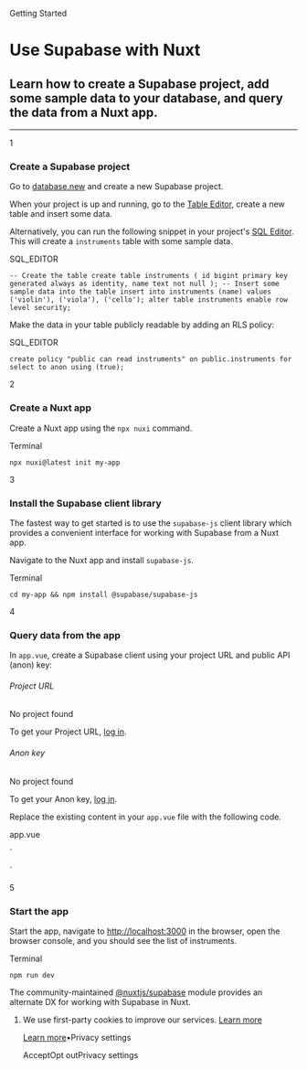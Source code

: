 Getting Started

# Use Supabase with Nuxt

## Learn how to create a Supabase project, add some sample data to your database, and query the data from a Nuxt app.

* * *

1

### Create a Supabase project

Go to [database.new](https://database.new/) and create a new Supabase project.

When your project is up and running, go to the [Table Editor](https://supabase.com/dashboard/project/_/editor), create a new table and insert some data.

Alternatively, you can run the following snippet in your project's [SQL Editor](https://supabase.com/dashboard/project/_/sql/new). This will create a `instruments` table with some sample data.

SQL\_EDITOR

`
-- Create the table
create table instruments (
id bigint primary key generated always as identity,
name text not null
);
-- Insert some sample data into the table
insert into instruments (name)
values
('violin'),
('viola'),
('cello');
alter table instruments enable row level security;
`

Make the data in your table publicly readable by adding an RLS policy:

SQL\_EDITOR

`
create policy "public can read instruments"
on public.instruments
for select to anon
using (true);
`

2

### Create a Nuxt app

Create a Nuxt app using the `npx nuxi` command.

Terminal

`
npx nuxi@latest init my-app
`

3

### Install the Supabase client library

The fastest way to get started is to use the `supabase-js` client library which provides a convenient interface for working with Supabase from a Nuxt app.

Navigate to the Nuxt app and install `supabase-js`.

Terminal

`
cd my-app && npm install @supabase/supabase-js
`

4

### Query data from the app

In `app.vue`, create a Supabase client using your project URL and public API (anon) key:

###### Project URL

No project found

To get your Project URL, [log in](https://supabase.com/dashboard).

###### Anon key

No project found

To get your Anon key, [log in](https://supabase.com/dashboard).

Replace the existing content in your `app.vue` file with the following code.

app.vue

`
<script setup>
import { createClient } from '@supabase/supabase-js'
const supabase = createClient('https://<project>.supabase.co', '<your-anon-key>')
const instruments = ref([])
async function getInstruments() {
const { data } = await supabase.from('instruments').select()
instruments.value = data
}
onMounted(() => {
getInstruments()
})
</script>
<template>
<ul>
    <li v-for="instrument in instruments" :key="instrument.id">{{ instrument.name }}</li>
</ul>
</template>
`

5

### Start the app

Start the app, navigate to [http://localhost:3000](http://localhost:3000/) in the browser, open the browser console, and you should see the list of instruments.

Terminal

`
npm run dev
`

The community-maintained [@nuxtjs/supabase](https://supabase.nuxtjs.org/) module provides an alternate DX for working with Supabase in Nuxt.

1. We use first-party cookies to improve our services. [Learn more](https://supabase.com/privacy#8-cookies-and-similar-technologies-used-on-our-european-services)



   [Learn more](https://supabase.com/privacy#8-cookies-and-similar-technologies-used-on-our-european-services)•Privacy settings





   AcceptOpt outPrivacy settings